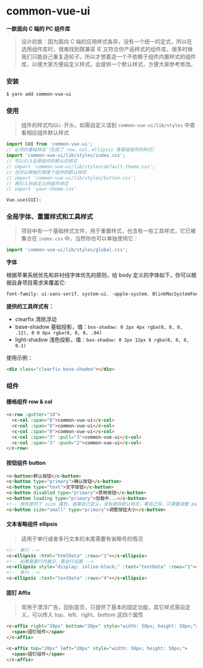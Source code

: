 # common-vue-ui

**一款面向 C 端的 PC 组件库**

> 设计初衷：因为面向 C 端的应用样式各异，没有一个统一的定式，所以在选用组件库时，很难找到既兼容 IE 又符合你产品样式的组件库，很多时候我们只能自己重复造轮子。所以才想着造一个不依赖于组件内置样式的组件库，以便大家方便自定义样式。会提供一个默认样式，方便大家参考修改。

### 安装
```bash
$ yarn add common-vue-ui
```

### 使用

> 组件的样式均以`c-`开头，如需自定义请到 `common-vue-ui/lib/styles` 中查看相应组件默认样式

```js
import CUI from 'common-vue-ui';
// 必须的基础样式（包括了 row、col、ellipsis 等基础组件的样式）
import 'common-vue-ui/lib/styles/index.css';
// 可以引入全部组件的默认的样式
// import 'common-vue-ui/lib/styles/default-theme.css';
// 也可以单独引用某个组件的默认样式
// import 'common-vue-ui/lib/styles/button.css';
// 再引入你自定义的组件样式
// import 'your-theme.css'

Vue.use(CUI);
```

### 全局字体、重置样式和工具样式

> 项目中有一个基础样式文件，用于重置样式，也含有一些工具样式，它已被集合在 `index.css` 中，当然你也可以单独使用它：

```js
import 'common-vue-ui/lib/styles/global.css';
```

**字体**

根据苹果系统优先和非衬线字体优先的原则，给 body 定义的字体如下，你可以根据自身项目需求来覆盖它:
```css
font-family: ui-sans-serif, system-ui, -apple-system, BlinkMacSystemFont, 'Segoe UI', Roboto, 'Helvetica Neue', Arial, 'Noto Sans', sans-serif, 'Apple Color Emoji', 'Segoe UI Emoji', 'Segoe UI Symbol', 'Noto Color Emoji';
```

**提供的工具样式有：**

- clearfix 清除浮动
- base-shadow 基础投影，值：`box-shadow: 0 2px 4px rgba(0, 0, 0, .12), 0 0 6px rgba(0, 0, 0, .04)`
- light-shadow 浅色投影，值：`box-shadow: 0 2px 12px 0 rgba(0, 0, 0, 0.1)`

使用示例：
```html
<div class="clearfix base-shadow"></div>
```

### 组件

#### 栅格组件 row & col

```html
<c-row :gutter="10">
  <c-col :span="8">common-vue-ui</c-col>
  <c-col :span="8">common-vue-ui</c-col>
  <c-col :span="8">common-vue-ui</c-col>
  <c-col :span="3" :pull="3">common-vue-ui</c-col>
  <c-col :span="3" :push="2">common-vue-ui</c-col>
</c-row>
```

#### 按钮组件 button

```html
<c-button>默认按钮</c-button>
<c-button type="primary">确认按钮</c-button>
<c-button type="text">文字按钮</c-button>
<c-button disabled type="primary">禁用按钮</c-button>
<c-button loading type="primary">加载中...</c-button>
<!-- 预先提供了 size 属性，值需自己定义，没有提供默认样式，需自己写，只需要调整 padding 值即可，样式会以：“c-button--” 为前缀，比如：c-button--small -->
<c-button size="small" type="primary">调整按钮大小</c-button>

```

#### 文本省略组件 ellipsis

> 适用于单行或者多行文本的末尾需要有省略号的情况

```html
<!-- 单行 -->
<c-ellipsis :html="htmlData" :rows="1"></c-ellipsis>
<!-- 如果需要行内展示，需自行设置 -->
<c-ellipsis style="display: inline-block;" :text="textData" :rows="1"></c-ellipsis>
<!-- 多行 -->
<c-ellipsis :text="textData" :rows="4"></c-ellipsis>
```

#### 固钉 Affix 

> 常用于漂浮广告，回到首页，只提供了基本的固定功能，其它样式需自定义，可以传入 top、left、right、bottom 这四个属性

```html
<c-affix right="20px" bottom="20px" style="width: 50px; height: 50px;">
  <span>固钉组件</span>
</c-affix>

<c-affix top="20px" left="20px" style="width: 50px; height: 50px;">
  <span>固钉组件</span>
</c-affix>
```
